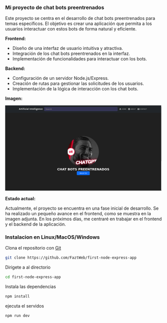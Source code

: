 ### Mi proyecto de chat bots preentrenados

Este proyecto se centra en el desarrollo de chat bots preentrenados para temas específicos. El objetivo es crear una aplicación que permita a los usuarios interactuar con estos bots de forma natural y eficiente.

**Frontend:**

- Diseño de una interfaz de usuario intuitiva y atractiva.
- Integración de los chat bots preentrenados en la interfaz.
- Implementación de funcionalidades para interactuar con los bots.

**Backend:**

- Configuración de un servidor Node.js/Express.
- Creación de rutas para gestionar las solicitudes de los usuarios.
- Implementación de la lógica de interacción con los chat bots.

**Imagen:**

![](docs/portada.png)

**Estado actual:**

Actualmente, el proyecto se encuentra en una fase inicial de desarrollo. Se ha realizado un pequeño avance en el frontend, como se muestra en la imagen adjunta. En los próximos días, me centraré en trabajar en el frontend y el backend de la aplicación.






### Instalacion en Linux/MacOS/Windows

Clona el repositorio con <a href='https://www.git-scm.com/'>Git</a>

```sh
git clone https://github.com/FaztWeb/first-node-express-app
```

Dirigete a al directorio

```sh
cd first-node-express-app
```

Instala las dependencias

```sh
npm install
```

ejecuta el servidos

```sh
npm run dev
```
